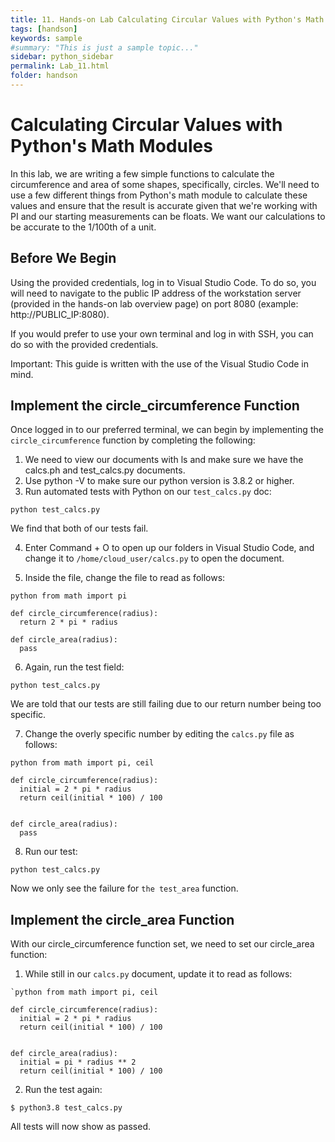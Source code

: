 ```yaml
---
title: 11. Hands-on Lab Calculating Circular Values with Python's Math Modules
tags: [handson]
keywords: sample
#summary: "This is just a sample topic..."
sidebar: python_sidebar
permalink: Lab_11.html
folder: handson
---
```


# Calculating Circular Values with Python's Math Modules

In this lab, we are writing a few simple functions to calculate the circumference and area of some shapes, specifically, circles. We'll need to use a few different things from Python's math module to calculate these values and ensure that the result is accurate given that we're working with PI and our starting measurements can be floats. We want our calculations to be accurate to the 1/100th of a unit.

## Before We Begin
Using the provided credentials, log in to Visual Studio Code. To do so, you will need to navigate to the public IP address of the workstation server (provided in the hands-on lab overview page) on port 8080 (example: http://PUBLIC_IP:8080).

If you would prefer to use your own terminal and log in with SSH, you can do so with the provided credentials.

Important: This guide is written with the use of the Visual Studio Code in mind.

## Implement the circle_circumference Function

Once logged in to our preferred terminal, we can begin by implementing the `circle_circumference` function by completing the following:

1. We need to view our documents with ls and make sure we have the calcs.ph and test_calcs.py documents.
2. Use python -V to make sure our python version is 3.8.2 or higher.
3. Run automated tests with Python on our `test_calcs.py` doc:

```
python test_calcs.py
```

We find that both of our tests fail.

4. Enter Command + O to open up our folders in Visual Studio Code, and change it to `/home/cloud_user/calcs.py` to open the document.

5. Inside the file, change the file to read as follows:

```
python from math import pi

def circle_circumference(radius):
  return 2 * pi * radius

def circle_area(radius):
  pass
```

6. Again, run the test field:

```
python test_calcs.py
```

We are told that our tests are still failing due to our return number being too specific.

7. Change the overly specific number by editing the `calcs.py` file as follows:

```
python from math import pi, ceil

def circle_circumference(radius):
  initial = 2 * pi * radius
  return ceil(initial * 100) / 100


def circle_area(radius):
  pass
```

8. Run our test:

```
python test_calcs.py
```

Now we only see the failure for `the test_area` function.

## Implement the circle_area Function

With our circle_circumference function set, we need to set our circle_area function:

1. While still in our `calcs.py` document, update it to read as follows:

```
`python from math import pi, ceil

def circle_circumference(radius):
  initial = 2 * pi * radius
  return ceil(initial * 100) / 100


def circle_area(radius):
  initial = pi * radius ** 2
  return ceil(initial * 100) / 100
```

2. Run the test again:

```
$ python3.8 test_calcs.py
```

All tests will now show as passed.